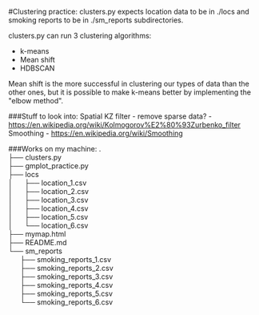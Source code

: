 #Clustering practice:
clusters.py expects location data to be in ./locs and smoking reports to be in ./sm_reports subdirectories.

clusters.py can run 3 clustering algorithms:
- k-means
- Mean shift
- HDBSCAN

Mean shift is the more successful in clustering our types of data than the other ones, but it is possible to make k-means better by implementing the "elbow method".


###Stuff to look into:
Spatial KZ filter - remove sparse data? - https://en.wikipedia.org/wiki/Kolmogorov%E2%80%93Zurbenko_filter
Smoothing - https://en.wikipedia.org/wiki/Smoothing

###Works on my machine:
.<br />
├── clusters.py<br />
├── gmplot_practice.py<br />
├── locs<br />
│&nbsp;&nbsp;&nbsp;&nbsp;&nbsp;&nbsp;├── location_1.csv<br />
│&nbsp;&nbsp;&nbsp;&nbsp;&nbsp;&nbsp;├── location_2.csv<br />
│&nbsp;&nbsp;&nbsp;&nbsp;&nbsp;&nbsp;├── location_3.csv<br />
│&nbsp;&nbsp;&nbsp;&nbsp;&nbsp;&nbsp;├── location_4.csv<br />
│&nbsp;&nbsp;&nbsp;&nbsp;&nbsp;&nbsp;├── location_5.csv<br />
│&nbsp;&nbsp;&nbsp;&nbsp;&nbsp;&nbsp;└── location_6.csv<br />
├── mymap.html<br />
├── README.md<br />
└── sm_reports<br />
&nbsp;&nbsp;&nbsp;&nbsp;&nbsp;&nbsp;├── smoking_reports_1.csv<br />
&nbsp;&nbsp;&nbsp;&nbsp;&nbsp;&nbsp;├── smoking_reports_2.csv<br />
&nbsp;&nbsp;&nbsp;&nbsp;&nbsp;&nbsp;├── smoking_reports_3.csv<br />
&nbsp;&nbsp;&nbsp;&nbsp;&nbsp;&nbsp;├── smoking_reports_4.csv<br />
&nbsp;&nbsp;&nbsp;&nbsp;&nbsp;&nbsp;├── smoking_reports_5.csv<br />
&nbsp;&nbsp;&nbsp;&nbsp;&nbsp;&nbsp;└── smoking_reports_6.csv<br />


